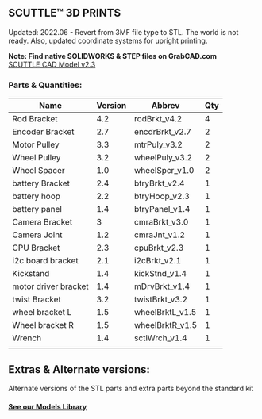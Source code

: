 ## SCUTTLE™ 3D PRINTS
Updated: 2022.06 - Revert from 3MF file type to STL.  The world is not ready.  Also, updated coordinate systems for upright printing.

**Note: Find native SOLIDWORKS & STEP files on GrabCAD.com**
<br>[SCUTTLE CAD Model v2.3](https://grabcad.com/library/scuttle-robot-v2-3-1)

### Parts & Quantities:
| Name                 | Version | Abbrev          | Qty |
|----------------------|---------|-----------------|-----|
| Rod Bracket          | 4.2     | rodBrkt_v4.2    | 4   |
| Encoder Bracket      | 2.7     | encdrBrkt_v2.7  | 2   |
| Motor Pulley         | 3.3     | mtrPuly_v3.2    | 2   |
| Wheel Pulley         | 3.2     | wheelPuly_v3.2  | 2   |
| Wheel Spacer         | 1.0     | wheelSpcr_v1.0  | 2   |
| battery Bracket      | 2.4     | btryBrkt_v2.4   | 1   |
| battery hoop         | 2.2     | btryHoop_v2.3   | 1   |
| battery panel        | 1.4     | btryPanel_v1.4  | 1   |
| Camera Bracket       | 3       | cmraBrkt_v3.0   | 1   |
| Camera Joint         | 1.2     | cmraJnt_v1.2    | 1   |
| CPU Bracket          | 2.3     | cpuBrkt_v2.3    | 1   |
| i2c board bracket    | 2.1     | i2cBrkt_v2.1    | 1   |
| Kickstand            | 1.4     | kickStnd_v1.4   | 1   |
| motor driver bracket | 1.4     | mDrvBrkt_v1.4   | 1   |
| twist Bracket        | 3.2     | twistBrkt_v3.2  | 1   |
| wheel bracket L      | 1.5     | wheelBrktL_v1.5 | 1   |
| Wheel bracket R      | 1.5     | wheelBrktR_v1.5 | 1   |
| Wrench               | 1.4     | sctlWrch_v1.4   | 1   |
|                      |         |                 |     |


## Extras & Alternate versions:
Alternate versions of the STL parts and extra parts beyond the standard kit
#### [See our Models Library](https://www.scuttlerobot.org/category/models)
